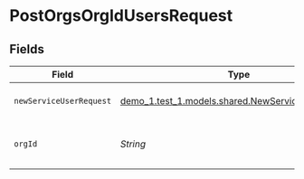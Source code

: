 # PostOrgsOrgIdUsersRequest


## Fields

| Field                                                                                             | Type                                                                                              | Required                                                                                          | Description                                                                                       |
| ------------------------------------------------------------------------------------------------- | ------------------------------------------------------------------------------------------------- | ------------------------------------------------------------------------------------------------- | ------------------------------------------------------------------------------------------------- |
| `newServiceUserRequest`                                                                           | [demo_1.test_1.models.shared.NewServiceUserRequest](../../models/shared/NewServiceUserRequest.md) | :heavy_check_mark:                                                                                | The user ID and the role<br/><br/>                                                                |
| `orgId`                                                                                           | *String*                                                                                          | :heavy_check_mark:                                                                                | The Organization ID.<br/><br/>                                                                    |